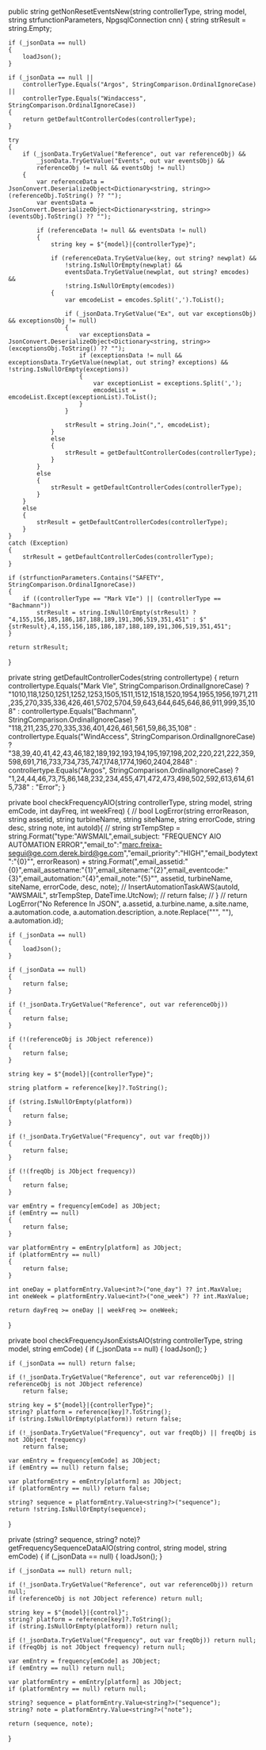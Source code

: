 public string getNonResetEventsNew(string controllerType, string model, string strfunctionParameters, NpgsqlConnection cnn)
{
    string strResult = string.Empty;

    if (_jsonData == null)
    {
        loadJson();
    }

    if (_jsonData == null ||
        controllerType.Equals("Argos", StringComparison.OrdinalIgnoreCase) ||
        controllerType.Equals("Windaccess", StringComparison.OrdinalIgnoreCase))
    {
        return getDefaultControllerCodes(controllerType);
    }

    try
    {
        if (_jsonData.TryGetValue("Reference", out var referenceObj) &&
            _jsonData.TryGetValue("Events", out var eventsObj) &&
            referenceObj != null && eventsObj != null)
        {
            var referenceData = JsonConvert.DeserializeObject<Dictionary<string, string>>(referenceObj.ToString() ?? "");
            var eventsData = JsonConvert.DeserializeObject<Dictionary<string, string>>(eventsObj.ToString() ?? "");

            if (referenceData != null && eventsData != null)
            {
                string key = $"{model}|{controllerType}";

                if (referenceData.TryGetValue(key, out string? newplat) &&
                    !string.IsNullOrEmpty(newplat) &&
                    eventsData.TryGetValue(newplat, out string? emcodes) &&
                    !string.IsNullOrEmpty(emcodes))
                {
                    var emcodeList = emcodes.Split(',').ToList();

                    if (_jsonData.TryGetValue("Ex", out var exceptionsObj) && exceptionsObj != null)
                    {
                        var exceptionsData = JsonConvert.DeserializeObject<Dictionary<string, string>>(exceptionsObj.ToString() ?? "");
                        if (exceptionsData != null && exceptionsData.TryGetValue(newplat, out string? exceptions) && !string.IsNullOrEmpty(exceptions))
                        {
                            var exceptionList = exceptions.Split(',');
                            emcodeList = emcodeList.Except(exceptionList).ToList();
                        }
                    }

                    strResult = string.Join(",", emcodeList);
                }
                else
                {
                    strResult = getDefaultControllerCodes(controllerType);
                }
            }
            else
            {
                strResult = getDefaultControllerCodes(controllerType);
            }
        }
        else
        {
            strResult = getDefaultControllerCodes(controllerType);
        }
    }
    catch (Exception)
    {
        strResult = getDefaultControllerCodes(controllerType);
    }

    if (strfunctionParameters.Contains("SAFETY", StringComparison.OrdinalIgnoreCase))
    {
        if ((controllerType == "Mark VIe") || (controllerType == "Bachmann"))
            strResult = string.IsNullOrEmpty(strResult) ? "4,155,156,185,186,187,188,189,191,306,519,351,451" : $"{strResult},4,155,156,185,186,187,188,189,191,306,519,351,451";
    }

    return strResult;
}

private string getDefaultControllerCodes(string controllertype)
{
    return controllertype.Equals("Mark VIe", StringComparison.OrdinalIgnoreCase) ? "1010,118,1250,1251,1252,1253,1505,1511,1512,1518,1520,1954,1955,1956,1971,211,235,270,335,336,426,461,5702,5704,59,643,644,645,646,86,911,999,35,108" :
           controllertype.Equals("Bachmann", StringComparison.OrdinalIgnoreCase) ? "118,211,235,270,335,336,401,426,461,561,59,86,35,108" :
           controllertype.Equals("WindAccess", StringComparison.OrdinalIgnoreCase) ? "38,39,40,41,42,43,46,182,189,192,193,194,195,197,198,202,220,221,222,359,598,691,716,733,734,735,747,1748,1774,1960,2404,2848" :
           controllertype.Equals("Argos", StringComparison.OrdinalIgnoreCase) ? "1,24,44,46,73,75,86,148,232,234,455,471,472,473,498,502,592,613,614,615,738" :
           "Error";
}

private bool checkFrequencyAIO(string controllerType, string model, string emCode, int dayFreq, int weekFreq)
{
    // bool LogError(string errorReason, string assetid, string turbineName, string siteName, string errorCode, string desc, string note, int autoId){
    //    string strTempStep = string.Format("type:\"AWSMAIL\",email_subject: \"FREQUENCY AIO AUTOMATION ERROR\",\"email_to\":\"marc.freixa-segui@ge.com,derek.bird@ge.com\",\"email_priority\":\"HIGH\",\"email_bodytext\":\"{0}\"", errorReason) + string.Format(",email_assetid:\"{0}\",email_assetname:\"{1}\",email_sitename:\"{2}\",email_eventcode:\"{3}\",email_automation:\"{4}\",email_note:\"{5}\"", assetid, turbineName, siteName, errorCode, desc, note);
    //    InsertAutomationTaskAWS(autoId, "AWSMAIL", strTempStep, DateTime.UtcNow);
    //    return false;
    // }
    // return LogError("No Reference In JSON", a.assetid, a.turbine.name, a.site.name, a.automation.code, a.automation.description, a.note.Replace("\"", ""), a.automation.id);

    if (_jsonData == null)
    {
        loadJson();
    }

    if (_jsonData == null)
    {
        return false;
    }

    if (!_jsonData.TryGetValue("Reference", out var referenceObj))
    {
        return false;
    }

    if (!(referenceObj is JObject reference))
    {
        return false;
    }

    string key = $"{model}|{controllerType}";

    string platform = reference[key]?.ToString();

    if (string.IsNullOrEmpty(platform))
    {
        return false;
    }

    if (!_jsonData.TryGetValue("Frequency", out var freqObj))
    {
        return false;
    }

    if (!(freqObj is JObject frequency))
    {
        return false;
    }

    var emEntry = frequency[emCode] as JObject;
    if (emEntry == null)
    {
        return false;
    }

    var platformEntry = emEntry[platform] as JObject;
    if (platformEntry == null)
    {
        return false;
    }

    int oneDay = platformEntry.Value<int?>("one_day") ?? int.MaxValue;
    int oneWeek = platformEntry.Value<int?>("one_week") ?? int.MaxValue;

    return dayFreq >= oneDay || weekFreq >= oneWeek;
}

private bool checkFrequencyJsonExistsAIO(string controllerType, string model, string emCode)
{
    if (_jsonData == null)
    {
        loadJson();
    }

    if (_jsonData == null) return false;

    if (!_jsonData.TryGetValue("Reference", out var referenceObj) || referenceObj is not JObject reference)
        return false;

    string key = $"{model}|{controllerType}";
    string? platform = reference[key]?.ToString();
    if (string.IsNullOrEmpty(platform)) return false;

    if (!_jsonData.TryGetValue("Frequency", out var freqObj) || freqObj is not JObject frequency)
        return false;

    var emEntry = frequency[emCode] as JObject;
    if (emEntry == null) return false;

    var platformEntry = emEntry[platform] as JObject;
    if (platformEntry == null) return false;

    string? sequence = platformEntry.Value<string?>("sequence");
    return !string.IsNullOrEmpty(sequence);
}

private (string? sequence, string? note)? getFrequencySequenceDataAIO(string control, string model, string emCode)
{
    if (_jsonData == null)
    {
        loadJson();
    }

    if (_jsonData == null) return null;

    if (!_jsonData.TryGetValue("Reference", out var referenceObj)) return null;
    if (referenceObj is not JObject reference) return null;

    string key = $"{model}|{control}";
    string? platform = reference[key]?.ToString();
    if (string.IsNullOrEmpty(platform)) return null;

    if (!_jsonData.TryGetValue("Frequency", out var freqObj)) return null;
    if (freqObj is not JObject frequency) return null;

    var emEntry = frequency[emCode] as JObject;
    if (emEntry == null) return null;

    var platformEntry = emEntry[platform] as JObject;
    if (platformEntry == null) return null;

    string? sequence = platformEntry.Value<string?>("sequence");
    string? note = platformEntry.Value<string?>("note");

    return (sequence, note);
}
